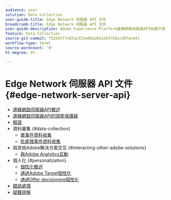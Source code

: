 ```yaml
---
audience: user
solution: Data Collection
user-guide-title: Edge Network 伺服器 API 文件
breadcrumb-title: Edge Network 伺服器 API 文件
user-guide-description: Adobe Experience Platform邊緣網路伺服器API為客戶提供了與任何Adobe Experience Cloud或Adobe Experience Platform邊緣服務交互的優化方式。 瞭解如何使用Server API進行各種資料收集、個性化、廣告和營銷使用案例。
feature: Data Collection
source-git-commit: f52603f7e65ac553e00a2b632857561cd07ae441
workflow-type: tm+mt
source-wordcount: '0'
ht-degree: 0%

---
```



# Edge Network 伺服器 API 文件 {#edge-network-server-api}


* [邊緣網路伺服器API概述](overview.md)
* [邊緣網路伺服器API的效能保護器](guardrails.md)
* [驗證](authentication.md)
* 資料彙集 {#data-collection}
   * [單事件資料收集](interactive-data-collection.md)
   * [批處理事件資料收集](non-interactive-data-collection.md)
* 與其他Adobe解決方案交互 {#interacting-other-adobe-solutions}
   * [與Adobe Analytics互動](interacting-adobe-analytics.md)
* 個人化 {#personalization}
   * [個性化概述](personalization-overview.md)
   * [通過Adobe Target個性化](personalization-target.md)
   * [通過Offer decisioning個性化](personalization-offer-decisioning.md)
* [錯誤處理](error-handling.md)
* [疑難排解](troubleshooting.md)